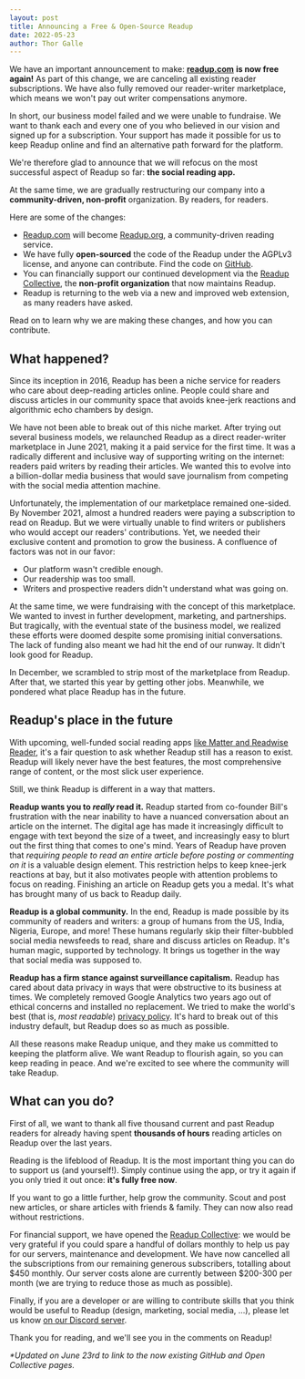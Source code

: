 ```yaml
---
layout: post
title: Announcing a Free & Open-Source Readup
date: 2022-05-23
author: Thor Galle
---
```


We have an important announcement to make: [**readup.com**](https://readup.com/) **is now free again!** As part of this change, we are canceling all existing reader subscriptions. We have also fully removed our reader-writer marketplace, which means we won't pay out writer compensations anymore.

In short, our business model failed and we were unable to fundraise. We want to thank each and every one of you who believed in our vision and signed up for a subscription. Your support has made it possible for us to keep Readup online and find an alternative path forward for the platform.

We're therefore glad to announce that we will refocus on the most successful aspect of Readup so far: **the social reading app.**

At the same time, we are gradually restructuring our company into a **community-driven, non-profit** organization. By readers, for readers.

Here are some of the changes:

- [Readup.com](http://readup.com/) will become [Readup.org](http://readup.org/), a community-driven reading service.
- We have fully **open-sourced** the code of the Readup under the AGPLv3 license, and anyone can contribute. Find the code on [GitHub](https://github.com/reallyreadit/dev-env).
- You can financially support our continued development via the [Readup Collective](https://opencollective.com/readup-collective), the **non-profit organization** that now maintains Readup.
- Readup is returning to the web via a new and improved web extension, as many readers have asked.

Read on to learn why we are making these changes, and how you can contribute.

## What happened?

Since its inception in 2016, Readup has been a niche service for readers who care about deep-reading articles online. People could share and discuss articles in our community space that avoids knee-jerk reactions and algorithmic echo chambers by design.

We have not been able to break out of this niche market. After trying out several business models, we relaunched Readup as a direct reader-writer marketplace in June 2021, making it a paid service for the first time. It was a radically different and inclusive way of supporting writing on the internet: readers paid writers by reading their articles. We wanted this to evolve into a billion-dollar media business that would save journalism from competing with the social media attention machine.

Unfortunately, the implementation of our marketplace remained one-sided. By November 2021, almost a hundred readers were paying a subscription to read on Readup. But we were virtually unable to find writers or publishers who would accept our readers' contributions. Yet, we needed their exclusive content and promotion to grow the business. A confluence of factors was not in our favor:

- Our platform wasn't credible enough.
- Our readership was too small.
- Writers and prospective readers didn't understand what was going on.

At the same time, we were fundraising with the concept of this marketplace. We wanted to invest in further development, marketing, and partnerships. But tragically, with the eventual state of the business model, we realized these efforts were doomed despite some promising initial conversations. The lack of funding also meant we had hit the end of our runway. It didn't look good for Readup.

In December, we scrambled to strip most of the marketplace from Readup. After that, we started this year by getting other jobs. Meanwhile, we pondered what place Readup has in the future.

## Readup's place in the future

With upcoming, well-funded social reading apps [like Matter and Readwise Reader](https://www.protocol.com/read-later-apps), it's a fair question to ask whether Readup still has a reason to exist. Readup will likely never have the best features, the most comprehensive range of content, or the most slick user experience.

Still, we think Readup is different in a way that matters.

**Readup wants you to _really_ read it.** Readup started from co-founder Bill's frustration with the near inability to have a nuanced conversation about an article on the internet. The digital age has made it increasingly difficult to engage with text beyond the size of a tweet, and increasingly easy to blurt out the first thing that comes to one's mind. Years of Readup have proven that _requiring people to read an entire article before posting or commenting on it_ is a valuable design element. This restriction helps to keep knee-jerk reactions at bay, but it also motivates people with attention problems to focus on reading. Finishing an article on Readup gets you a medal. It's what has brought many of us back to Readup daily.

**Readup is a global community.** In the end, Readup is made possible by its community of readers and writers: a group of humans from the US, India, Nigeria, Europe, and more! These humans regularly skip their filter-bubbled social media newsfeeds to read, share and discuss articles on Readup. It's human magic, supported by technology. It brings us together in the way that social media was supposed to.

**Readup has a firm stance against surveillance capitalism.** Readup has cared about data privacy in ways that were obstructive to its business at times. We completely removed Google Analytics two years ago out of ethical concerns and installed no replacement. We tried to make the world's best (that is, _most readable_) [privacy policy](https://readup.com/privacy). It's hard to break out of this industry default, but Readup does so as much as possible.

All these reasons make Readup unique, and they make us committed to keeping the platform alive. We want Readup to flourish again, so you can keep reading in peace. And we're excited to see where the community will take Readup.

## What can you do?

First of all, we want to thank all five thousand current and past Readup readers for already having spent **thousands of hours** reading articles on Readup over the last years.

Reading is the lifeblood of Readup. It is the most important thing you can do to support us (and yourself!). Simply continue using the app, or try it again if you only tried it out once: **it's fully free now**.

If you want to go a little further, help grow the community. Scout and post new articles, or share articles with friends & family. They can now also read without restrictions.

For financial support, we have opened the [Readup Collective](https://opencollective.com/readup-collective): we would be very grateful if you could spare a handful of dollars monthly to help us pay for our servers, maintenance and development. We have now cancelled all the subscriptions from our remaining generous subscribers, totalling about $450 monthly. Our server costs alone are currently between $200-300 per month (we are trying to reduce those as much as possible).

Finally, if you are a developer or are willing to contribute skills that you think would be useful to Readup (design, marketing, social media, ...), please let us know [on our Discord server](https://discord.gg/XQZa8pHdVs).

Thank you for reading, and we'll see you in the comments on Readup!

_*Updated on June 23rd to link to the now existing GitHub and Open Collective pages._